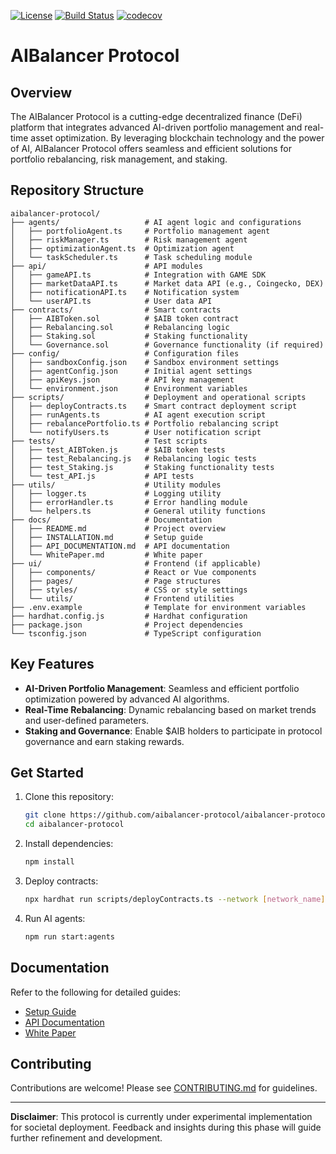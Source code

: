 [![License](https://img.shields.io/badge/License-MIT-blue.svg)](https://opensource.org/licenses/MIT)
[![Build Status](https://img.shields.io/badge/build-passing-brightgreen.svg)]()  [![codecov](https://codecov.io/gh/YOUR_GITHUB_USERNAME/AI-Algorithmic-Stablecoin-Protocol/branch/main/graph/badge.svg?token=YOUR_CODECOV_TOKEN)]()
# AIBalancer Protocol

## Overview
The AIBalancer Protocol is a cutting-edge decentralized finance (DeFi) platform that integrates advanced AI-driven portfolio management and real-time asset optimization. By leveraging blockchain technology and the power of AI, AIBalancer Protocol offers seamless and efficient solutions for portfolio rebalancing, risk management, and staking.

## Repository Structure

```plaintext
aibalancer-protocol/
├── agents/                   # AI agent logic and configurations
│   ├── portfolioAgent.ts     # Portfolio management agent
│   ├── riskManager.ts        # Risk management agent
│   ├── optimizationAgent.ts  # Optimization agent
│   └── taskScheduler.ts      # Task scheduling module
├── api/                      # API modules
│   ├── gameAPI.ts            # Integration with GAME SDK
│   ├── marketDataAPI.ts      # Market data API (e.g., Coingecko, DEX)
│   ├── notificationAPI.ts    # Notification system
│   └── userAPI.ts            # User data API
├── contracts/                # Smart contracts
│   ├── AIBToken.sol          # $AIB token contract
│   ├── Rebalancing.sol       # Rebalancing logic
│   ├── Staking.sol           # Staking functionality
│   └── Governance.sol        # Governance functionality (if required)
├── config/                   # Configuration files
│   ├── sandboxConfig.json    # Sandbox environment settings
│   ├── agentConfig.json      # Initial agent settings
│   ├── apiKeys.json          # API key management
│   └── environment.json      # Environment variables
├── scripts/                  # Deployment and operational scripts
│   ├── deployContracts.ts    # Smart contract deployment script
│   ├── runAgents.ts          # AI agent execution script
│   ├── rebalancePortfolio.ts # Portfolio rebalancing script
│   └── notifyUsers.ts        # User notification script
├── tests/                    # Test scripts
│   ├── test_AIBToken.js      # $AIB token tests
│   ├── test_Rebalancing.js   # Rebalancing logic tests
│   ├── test_Staking.js       # Staking functionality tests
│   └── test_API.js           # API tests
├── utils/                    # Utility modules
│   ├── logger.ts             # Logging utility
│   ├── errorHandler.ts       # Error handling module
│   └── helpers.ts            # General utility functions
├── docs/                     # Documentation
│   ├── README.md             # Project overview
│   ├── INSTALLATION.md       # Setup guide
│   ├── API_DOCUMENTATION.md  # API documentation
│   └── WhitePaper.md         # White paper
├── ui/                       # Frontend (if applicable)
│   ├── components/           # React or Vue components
│   ├── pages/                # Page structures
│   ├── styles/               # CSS or style settings
│   └── utils/                # Frontend utilities
├── .env.example              # Template for environment variables
├── hardhat.config.js         # Hardhat configuration
├── package.json              # Project dependencies
└── tsconfig.json             # TypeScript configuration
```

## Key Features
- **AI-Driven Portfolio Management**: Seamless and efficient portfolio optimization powered by advanced AI algorithms.
- **Real-Time Rebalancing**: Dynamic rebalancing based on market trends and user-defined parameters.
- **Staking and Governance**: Enable $AIB holders to participate in protocol governance and earn staking rewards.

## Get Started
1. Clone this repository:
   ```bash
   git clone https://github.com/aibalancer-protocol/aibalancer-protocol.git
   cd aibalancer-protocol
   ```
2. Install dependencies:
   ```bash
   npm install
   ```
3. Deploy contracts:
   ```bash
   npx hardhat run scripts/deployContracts.ts --network [network_name]
   ```
4. Run AI agents:
   ```bash
   npm run start:agents
   ```

## Documentation
Refer to the following for detailed guides:
- [Setup Guide](./docs/INSTALLATION.md)
- [API Documentation](./docs/API_DOCUMENTATION.md)
- [White Paper](./docs/WhitePaper.md)

## Contributing
Contributions are welcome! Please see [CONTRIBUTING.md](./CONTRIBUTING.md) for guidelines.

---
**Disclaimer**: This protocol is currently under experimental implementation for societal deployment. Feedback and insights during this phase will guide further refinement and development.
